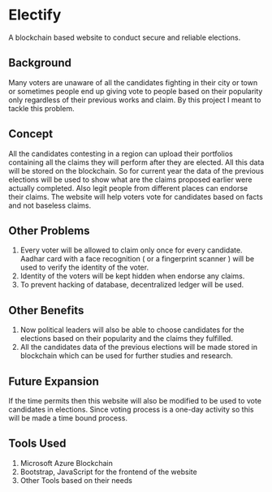 # Electify
A blockchain based website to conduct secure and reliable elections.
## Background
Many voters are unaware of all the candidates fighting in their city or town or sometimes people end up giving vote to people based on their popularity only regardless of their previous works and claim. By this project I meant to tackle this problem.
## Concept
All the candidates contesting in a region can upload their portfolios containing all the claims they will perform after they are elected. All this data will be stored on the blockchain. So for current year the data of the previous elections will be used to show what are the claims proposed earlier were actually completed. Also legit people from different places can endorse their claims. The website will help voters vote for candidates based on facts and not baseless claims.
## Other Problems 
1. Every voter will be allowed to claim only once for every candidate. Aadhar card with a face recognition ( or a fingerprint scanner ) will be used to verify the identity of the voter.
2. Identity of the voters will be kept hidden when endorse any claims.
3. To prevent hacking of database, decentralized ledger will be used.

## Other Benefits

 1. Now political leaders will also be able to choose candidates for the elections based on their popularity and the claims they fulfilled.
 2. All the candidates data of the previous elections will be made stored in blockchain which can be used for further studies and research.

## Future Expansion 
If the time permits then this website will also be modified to be used to vote candidates in elections. Since voting process is a one-day activity so this will be made a time bound process. 

## Tools Used

 1. Microsoft Azure Blockchain
 2. Bootstrap, JavaScript for the frontend of the website
 3. Other Tools based on their needs
